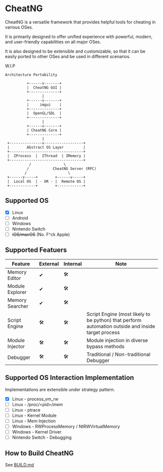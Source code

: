 # CheatNG

CheatNG is a versatile framework that provides helpful tools for cheating in various OSes.

It is primarily designed to offer unified experience with powerful, modern, and user-friendly capabilities on all major OSes.

It is also designed to be extensible and customizable, so that it can be easily ported to other OSes and be used in different scenarios.

W.I.P

```
Architecture Portability

          +------v-------+
          |  CheatNG GUI |
          +--------------+
                 |        
          +------v-------+
          |     imgui    |
          +--------------+
          |  OpenGL/SDL  |
          +--------------+
                 |
          +------v-------+
          | CheatNG Core |
          +--------------+
                 |
 +---------------v------------------+
 |        Abstract OS Layer         |
 +----------------------------------+
 |  IProcess  |  IThread  | IMemory |
 +----------------------------------+
           /               \        
          /           CheatNG Server (RPC)
         /                   \      
 +------v-----+        +------v-----+
 |  Local OS  | - OR - |  Remote OS |
 +------------+        +------------+
```

## Supported OS

- [x] Linux
- [ ] Android
- [ ] Windows
- [ ] Nintendo Switch
- [ ] ~~iOS/macOS~~ (No. F^ck Apple)

## Supported Featuers

| Feature | External | Internal | Note |
| ------- | -------- | -------- | -------- |
| Memory Editor | ✔ | 🛠️ |  |
| Module Explorer | ✔ | 🛠️ | |
| Memory Searcher | ✔ | 🛠️ | |
| Script Engine | 🛠️ | 🛠️ | Script Engine (most likely to be python) that perform automation outside and inside target process |
| Module Injector | 🛠️ | 🛠️ | Module injection in diverse bypass methods |
| Debugger | 🛠️ | 🛠️ | Traditional / Non-traditional Debugger |

## Supported OS Interaction Implementation

Implementations are extensible under strategy pattern.

- [x] Linux - process_vm_rw
- [ ] Linux - /proc/\<pid\>/mem
- [ ] Linux - ptrace
- [ ] Linux - Kernel Module
- [ ] Linux - Mem Injection
- [ ] Windows - RWProcessMemory / NtRWVirtualMemory
- [ ] Windows - Kernel Driver
- [ ] Nintendo Switch - Debugging

## How to Build CheatNG

See [BUILD.md](BUILD.md)
